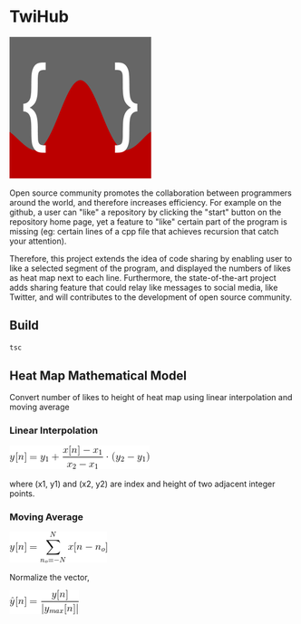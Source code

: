 # TwiHub

![logo](logo/logo.png)

Open source community promotes the collaboration between programmers around the world, and therefore increases efficiency. For example on the github, a user can "like" a repository by clicking the "start" button on the repository home page, yet a feature to "like" certain part of the program is missing (eg: certain lines of a cpp file that achieves recursion that catch your attention). 

Therefore, this project extends the idea of code sharing by enabling user to like a selected segment of the program, and displayed the numbers of likes as heat map next to each line. Furthermore, the state-of-the-art project adds sharing feature that could relay like messages to social media, like Twitter, and will contributes to the development of open source community.

## Build

```bash
tsc
```



## Heat Map Mathematical Model

Convert number of likes to height of heat map using linear interpolation and moving average

### Linear Interpolation

![Interpolation](matlab_model/Interpolation.gif)

where (x1, y1) and (x2, y2) are index and height of two adjacent integer points.

### Moving Average

![MovAvgEqn](matlab_model/MovAvgEqn.gif)

Normalize the vector,

![Normalize](matlab_model/Normalize.gif)

